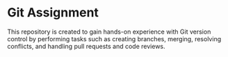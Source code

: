 # Git Assignment

This repository is created to gain hands-on experience with Git version control by performing tasks such as creating branches, merging, resolving conflicts, and handling pull requests and code reviews.
